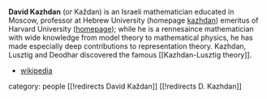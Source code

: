 __David Kazhdan__ (or Ka&#382;dan) is an Israeli mathematician educated in Moscow, professor at Hebrew University (homepage [kazhdan](http://www.ma.huji.ac.il/~kazhdan/)) emeritus of Harvard University ([homepage](http://www.math.harvard.edu/people/KazhdanDavid.html)); while he is a rennesaince mathematician with wide knowledge from model theory to mathematical physics, he has made especially deep contributions to representation theory. Kazhdan, Lusztig and Deodhar discovered the famous [[Kazhdan-Lusztig theory]]. 

* [wikipedia](http://en.wikipedia.org/wiki/David_Kazhdan)

category: people
[[!redirects David Každan]]
[[!redirects D. Kazhdan]]